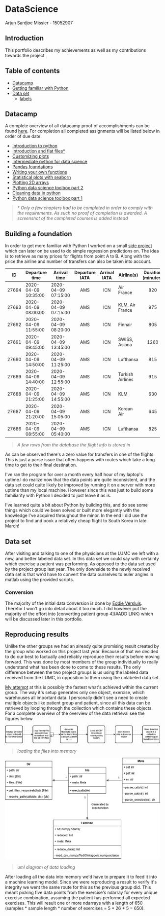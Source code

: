 # DataScience
Arjun Sardjoe Missier - 15052907

## Introduction
This portfolio describes my achievements as well as my contributions towards the project 

## Table of contents
- [Datacamp](#datacamp)
- [Getting familiar with Python](#building-a-foundation)
- [Data set](#data-set)
    - [labels](#labels)

## Datacamp
A complete overview of all datacamp proof of accomplishments can be found [here](resources/datacamp). For completion all 
completed assignments will be listed below in order of due date.
- [Introduction to python](resources/datacamp/introduction_to_python.pdf)
- [Introduction and flat files*](resources/datacamp/assignments_overview.png)
- [Customizing plots](resources/datacamp/introduction_to_data_visualization_with_python.pdf)
- [Intermediate python for data science](resources/datacamp/intermediate_python_for_data_science.pdf)
- [Pandas foundations](resources/datacamp/pandas_foundations.pdf)
- [Writing your own functions](resources/datacamp/python_data_science_toolbox_1.pdf)
- [Statistical plots with seaborn](resources/datacamp/introduction_to_data_visualization_with_python.pdf)
- [Plotting 2D arrays](resources/datacamp/introduction_to_data_visualization_with_python.pdf)
- [Python data science toolbox part 2](resources/datacamp/python_data_science_toolbox_2.pdf)
- [Cleaning data in python](resources/datacamp/cleaning_data_in_python.pdf)
- [Python data science toolbox part 1](resources/datacamp/python_data_science_toolbox_1.pdf)
> _* Only a few chapters had to be completed in order to comply with the requirements. As such no proof of 
completion is awarded. A screenshot of the completed courses is added instead_

## Building a foundation
In order to get more familiar with Python I worked on a small [side project](https://github.com/kiwigod/Flight-Tickets) 
which can later on be used to do simple regression predictions on. The idea is to retrieve as many prices for flights 
from point A to B. Along with the price the airline and number of transfers can also be taken into account.

ID | Departure time | Arrival time | Departure IATA | Arrival IATA | Airline(s) | Duration (minutes) | Price (EUR) | Transfers | Timestamp 
--- | --- | --- | :---: | :---: | --- | :---: | :---: | :---: | ---
27694 | 2020-04-09 10:35:00 | 2020-04-09 07:15:00 | AMS | ICN | Air France | 820 | 760 | 1 | 2019-12-22 13:30:07
27693 | 2020-04-09 08:00:00 | 2020-04-09 07:15:00 | AMS | ICN | KLM, Air France | 975 | 705 | 1 | 2019-12-22 13:30:07
27692 | 2020-04-09 11:55:00 | 2020-04-09 08:20:00 | AMS | ICN | Finnair | 805 | 675 | 1 | 2019-12-22 13:30:07
27691 | 2020-04-09 09:45:00 | 2020-04-09 13:45:00 | AMS | ICN | SWISS, Asiana | 1260 | 568 | 0 | 2019-12-22 13:30:07
27690 | 2020-04-09 14:50:00 | 2020-04-09 11:25:00 | AMS | ICN | Lufthansa | 815 | 478 | 1 | 2019-12-22 13:30:07
27689 | 2020-04-09 14:40:00 | 2020-04-09 12:55:00 | AMS | ICN | Turkish Airlines | 915 | 472 | 1 | 2019-12-22 13:30:07
27688 | 2020-04-09 21:25:00 | 2020-04-09 14:55:00 | AMS | ICN | KLM | 630 | 732 | `null` | 2019-12-22 13:30:07
27687 | 2020-04-09 21:20:00 | 2020-04-09 15:05:00 | AMS | ICN | Korean Air | 645 | 682 | `null` | 2019-12-22 13:30:07
27686 | 2020-04-09 08:55:00 | 2020-04-09 05:40:00 | AMS | ICN | Lufthansa | 825 | 472 | 1 | 2019-12-22 13:30:07
> _A few rows from the database the flight info is stored in_

As can be observed there's a zero value for transfers in one of the flights. This is just a parse issue that often 
happens with routes which take a long time to get to their final destination.

I've ran the program for over a month every half hour of my laptop's uptime.I do realize now that the data points are 
quite inconsistent, and the data set could quite likely be improved by running it on a server with more uptime than my 
local machine. However since this was just to build some familiarity with Python I decided to just leave it as is.

I've learned quite a bit about Python by building this, and do see some things which could've been solved or built more 
elegantly with the knowledge I've acquired throughout the minor. In the end I did use the project to find and book a 
relatively cheap flight to South Korea in late March! 

## Data set
After visiting and talking to one of the physicians at the LUMC we left with a new, and better labeled data set. In 
this data set we could say with certainty which exercise a patient was performing. As opposed to the data set used 
by the project group last year. The only downside to the newly received data set is that we'd have to convert the 
data ourselves to euler angles in matlab using the provided scripts.

### Conversion
The majority of the initial data conversion is done by [Eddie Versluis](https://github.com/v3rslu1s). Therefor I won't 
go into detail about it too much. I did however put the majority of the effort into 
[converting patient group 4](#ADD LINK) which will be discussed later in this portfolio.

## Reproducing results
Unlike the other groups we had an already quite promising result created by the group who worked on this project last 
year. Because of that we decided to do our best to factually and reliably reproduce their results before moving forward.
This was done by most members of the group individually to really understand what has been done to come to these 
results. The only difference between the two project groups is us using the labeled data received from the LUMC, in 
opposition to them using the unlabeled data set.

[My attempt](https://github.com/kiwigod/ortho) at this is possibly the fastest what's achieved within the current group. 
The way it's setup generates only one object, exercise, which warehouses all important data. I personally didn't see a 
need to create multiple objects like patient group and patient, since all this data can be retrieved by looping through 
the collection which contains these objects. For a complete overview of the overview of the data retrieval see the 
figures below

![visual](resources/reproduce_results/load_files.png)
>_loading the files into memory_

![uml](resources/reproduce_results/load_files_uml.png)
>_uml diagram of data loading_

After loading all the data into memory we'd have to prepare it to feed it into a machine learning model. Since we were 
reproducing a result to verify it's integrity we went the same route for this as the previous group did. This meant 
picking five data points from the exercise's ndarray for every unique exercise combination, assuming the patient has 
performed all expected exercises. This will result one or more ndarrays with a length of 650 (samples * sample length * 
number of exercises = 5 * 26 * 5 = 650).
